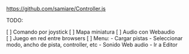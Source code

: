 
https://github.com/samiare/Controller.js

TODO:

  [ ] Comando por joystick
  [ ] Mapa miniatura
  [ ] Audio con Webaudio        
  [ ] Juego en red entre browsers
  [ ] Menu: 
        - Cargar pistas
        - Seleccionar modo, ancho de pista, controller, etc
        - Sonido Web audio
        - Ir a Editor
